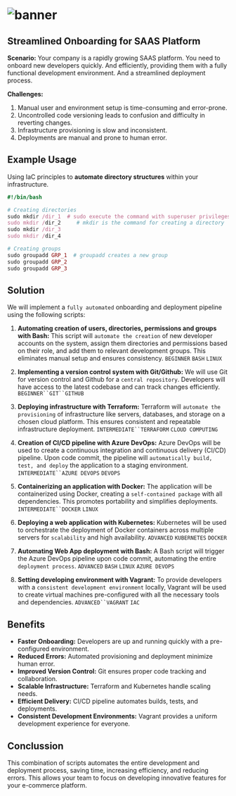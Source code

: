 # ![banner](https://github.com/AleMorales9011/FORGE-OPS/blob/main/src/images/Forge-ops%20banner.jpg)

## Streamlined Onboarding for SAAS Platform

**Scenario:** Your company is a rapidly growing SAAS platform. You need to onboard new developers quickly. And efficiently, providing them with a fully functional development environment. And a streamlined deployment process.

**Challenges:**

1. Manual user and environment setup is time-consuming and error-prone.
2. Uncontrolled code versioning leads to confusion and difficulty in reverting changes.
3. Infrastructure provisioning is slow and inconsistent.
4. Deployments are manual and prone to human error.

## Example Usage

Using IaC principles to **automate directory structures** within your infrastructure.

```ruby
#!/bin/bash

# Creating directories
sudo mkdir /dir_1  # sudo execute the command with superuser privileges
sudo mkdir /dir_2     # mkdir is the command for creating a directory
sudo mkdir /dir_3
sudo mkdir /dir_4

# Creating groups
sudo groupadd GRP_1  # groupadd creates a new group
sudo groupadd GRP_2
sudo groupadd GRP_3

```

## Solution

We will implement a ```fully automated``` onboarding and deployment pipeline using the following scripts:

1. **Automating creation of users, directories, permissions and groups with Bash:**
This script will ```automate the creation``` of new developer accounts on the system, assign them directories and permissions based on their role, and add them to relevant development groups. This eliminates manual setup and ensures consistency.
`BEGINNER` `BASH` `LINUX`

2. **Implementing a version control system with Git/Github:**
We will use Git for version control and Github for a ```central repository```. Developers will have access to the latest codebase and can track changes efficiently.
`BEGINNER``GIT``GITHUB`

3. **Deploying infrastructure with Terraform:**
Terraform will ```automate the provisioning``` of infrastructure like servers, databases, and storage on a chosen cloud platform. This ensures consistent and repeatable infrastructure deployment.
`INTERMEDIATE``TERRAFORM` `CLOUD COMPUTING`

4. **Creation of CI/CD pipeline with Azure DevOps:**
Azure DevOps will be used to create a continuous integration and continuous delivery (CI/CD) pipeline. Upon code commit, the pipeline will ```automatically build, test, and deploy``` the application to a staging environment.
`INTERMEDIATE``AZURE DEVOPS` `DEVOPS`

5. **Containerizing an application with Docker:**
The application will be containerized using Docker, creating a ```self-contained package``` with all dependencies. This promotes portability and simplifies deployments.
`INTERMEDIATE``DOCKER` `LINUX`

6. **Deploying a web application with Kubernetes:**
Kubernetes will be used to orchestrate the deployment of Docker containers across multiple servers for ```scalability``` and high availability.
`ADVANCED` `KUBERNETES` `DOCKER`

7. **Automating Web App deployment with Bash:**
A Bash script will trigger the Azure DevOps pipeline upon code commit, automating the entire ```deployment process```.
`ADVANCED` `BASH` `LINUX` `AZURE DEVOPS`

8. **Setting developing environment with Vagrant:**
To provide developers with a ```consistent development environment``` locally, Vagrant will be used to create virtual machines pre-configured with all the necessary tools and dependencies.
`ADVANCED``VAGRANT` `IAC`

## Benefits

* **Faster Onboarding:** Developers are up and running quickly with a pre-configured environment.
* **Reduced Errors:** Automated provisioning and deployment minimize human error.
* **Improved Version Control:** Git ensures proper code tracking and collaboration.
* **Scalable Infrastructure:** Terraform and Kubernetes handle scaling needs.
* **Efficient Delivery:** CI/CD pipeline automates builds, tests, and deployments.
* **Consistent Development Environments:** Vagrant provides a uniform development experience for everyone.

## Conclussion

This combination of scripts automates the entire development and deployment process, saving time, increasing efficiency, and reducing errors. This allows your team to focus on developing innovative features for your e-commerce platform.
